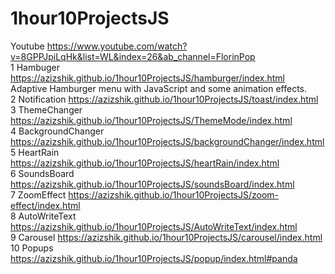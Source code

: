 # 1hour10ProjectsJS
Youtube https://www.youtube.com/watch?v=8GPPJpiLqHk&list=WL&index=26&ab_channel=FlorinPop
<br>
1 Hambuger https://azizshik.github.io/1hour10ProjectsJS/hamburger/index.html <br>
Adaptive Hamburger menu with JavaScript and some animation effects. <br>
2 Notification https://azizshik.github.io/1hour10ProjectsJS/toast/index.html <br>
3 ThemeChanger https://azizshik.github.io/1hour10ProjectsJS/ThemeMode/index.html <br>
4 BackgroundChanger https://azizshik.github.io/1hour10ProjectsJS/backgroundChanger/index.html <br>
5 HeartRain https://azizshik.github.io/1hour10ProjectsJS/heartRain/index.html <br>
6 SoundsBoard https://azizshik.github.io/1hour10ProjectsJS/soundsBoard/index.html <br>
7 ZoomEffect https://azizshik.github.io/1hour10ProjectsJS/zoom-effect/index.html <br>
8 AutoWriteText https://azizshik.github.io/1hour10ProjectsJS/AutoWriteText/index.html <br>
9 Carousel https://azizshik.github.io/1hour10ProjectsJS/carousel/index.html <br>
10 Popups https://azizshik.github.io/1hour10ProjectsJS/popup/index.html#panda
